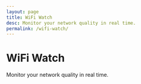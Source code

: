 ```yaml
---
layout: page
title: WiFi Watch
desc: Monitor your network quality in real time.
permalink: /wifi-watch/
---
```


# WiFi Watch

Monitor your network quality in real time.

